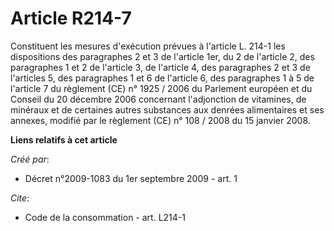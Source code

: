 # Article R214-7

Constituent les mesures d'exécution prévues à l'article L. 214-1 les dispositions des paragraphes 2 et 3 de l'article 1er, du
2 de l'article 2, des paragraphes 1 et 2 de l'article 3, de l'article 4, des paragraphes 2 et 3 de l'articles 5, des
paragraphes 1 et 6 de l'article 6, des paragraphes 1 à 5 de l'article 7 du règlement (CE) n° 1925 / 2006 du Parlement
européen et du Conseil du 20 décembre 2006 concernant l'adjonction de vitamines, de minéraux et de certaines autres
substances aux denrées alimentaires et ses annexes, modifié par le règlement (CE) n° 108 / 2008 du 15 janvier 2008.

**Liens relatifs à cet article**

_Créé par_:

  - Décret n°2009-1083 du 1er septembre 2009 - art. 1

_Cite_:

  - Code de la consommation - art. L214-1
